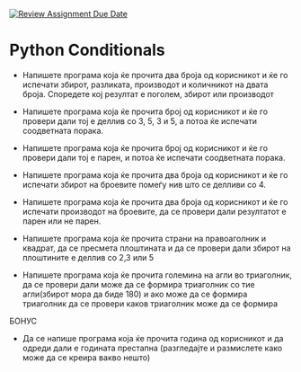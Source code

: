 [![Review Assignment Due Date](https://classroom.github.com/assets/deadline-readme-button-24ddc0f5d75046c5622901739e7c5dd533143b0c8e959d652212380cedb1ea36.svg)](https://classroom.github.com/a/Ui-O0rrI)
# Python Conditionals

* Напишете програма која ќе прочита два броја од корисникот и ќе го испечати збирот, разликата, производот и количникот на двата броја. Споредете кој резултат е поголем, збирот или производот

* Напишете програма која ќе прочита број од корисникот и ќе го провери дали тој е деллив со 3, 5, 3 и 5, а потоа ќе испечати соодветната порака.

* Напишете програма која ќе прочита број од корисникот и ќе го провери дали тој е парен, и потоа ќе испечати соодветната порака.

* Напишете програма која ќе прочита два броја од корисникот и ќе го испечати збирот на броевите помеѓу нив што се делливи со 4.

* Напишете програма која ќе прочита два броја од корисникот и ќе го испечати производот на броевите, да се провери дали резултатот е парен или не парен.

* Напишете програма која ќе прочита страни на правоаголник и квадрат, да се пресмета плоштината и да се провери дали збирот на плоштините е деллив со 2,3 или 5

* Напишете програма која ќе прочита големина на агли во триаголник, да се провери дали може да се формира триаголник со тие агли(збирот мора да биде 180) и ако може да се формира триаголник да се провери каков триаголник може да се формира


БОНУС 
* Да се напише програма која ќе прочита година од корисникот и да одреди дали е годината престапна (разгледајте и размислете како може да се креира вакво нешто)
